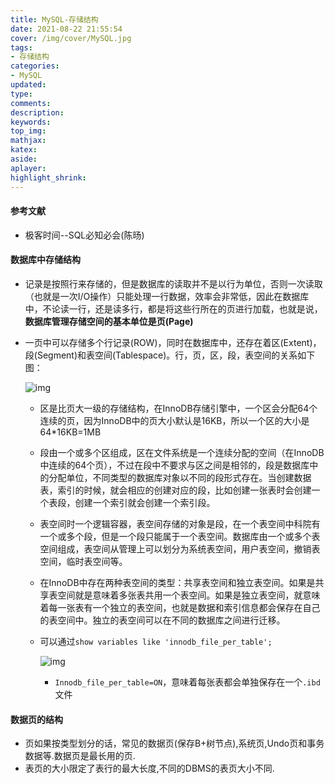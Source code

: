 ```yaml
---
title: MySQL-存储结构
date: 2021-08-22 21:55:54
cover: /img/cover/MySQL.jpg
tags:
- 存储结构
categories:
- MySQL
updated:
type:
comments:
description:
keywords:
top_img:
mathjax:
katex:
aside:
aplayer:
highlight_shrink:
---
```


#### 参考文献

* 极客时间--SQL必知必会(陈旸)

#### 数据库中存储结构

* 记录是按照行来存储的，但是数据库的读取并不是以行为单位，否则一次读取（也就是一次I/O操作）只能处理一行数据，效率会非常低，因此在数据库中，不论读一行，还是读多行，都是将这些行所在的页进行加载，也就是说，**数据库管理存储空间的基本单位是页(Page)**

* 一页中可以存储多个行记录(ROW)，同时在数据库中，还存在着区(Extent)，段(Segment)和表空间(Tablespace)。行，页，区，段，表空间的关系如下图：

  ![img](https://www.chenjunlin.vip/img/mysql/%E8%A1%8C,%E9%A1%B5,%E5%8C%BA,%E6%AE%B5,%E8%A1%A8%E7%A9%BA%E9%97%B4%E5%85%B3%E7%B3%BB.png)

  * 区是比页大一级的存储结构，在InnoDB存储引擎中，一个区会分配64个连续的页，因为InnoDB中的页大小默认是16KB，所以一个区的大小是64*16KB=1MB

  * 段由一个或多个区组成，区在文件系统是一个连续分配的空间（在InnoDB中连续的64个页），不过在段中不要求与区之间是相邻的，段是数据库中的分配单位，不同类型的数据库对象以不同的段形式存在。当创建数据表，索引的时候，就会相应的创建对应的段，比如创建一张表时会创建一个表段，创建一个索引就会创建一个索引段。

  * 表空间时一个逻辑容器，表空间存储的对象是段，在一个表空间中科院有一个或多个段，但是一个段只能属于一个表空间。数据库由一个或多个表空间组成，表空间从管理上可以划分为系统表空间，用户表空间，撤销表空间，临时表空间等。

  * 在InnoDB中存在两种表空间的类型：共享表空间和独立表空间。如果是共享表空间就是意味着多张表共用一个表空间。如果是独立表空间，就意味着每一张表有一个独立的表空间，也就是数据和索引信息都会保存在自己的表空间中。独立的表空间可以在不同的数据库之间进行迁移。

  * 可以通过`show variables like 'innodb_file_per_table';`

    ![img](https://www.chenjunlin.vip/img/mysql/innodb_file_per_table.png)

    * `Innodb_file_per_table=ON`，意味着每张表都会单独保存在一个`.ibd`文件

#### 数据页的结构

* 页如果按类型划分的话，常见的数据页(保存B+树节点),系统页,Undo页和事务数据等.数据页是最长用的页.
* 表页的大小限定了表行的最大长度,不同的DBMS的表页大小不同.
